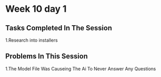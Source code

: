 
# Week 10 day 1
## Tasks Completed In The Session
1.Research into installers 

## Problems In This Session
1.The Model File Was Causeing The Ai To Never Answer Any Questions
